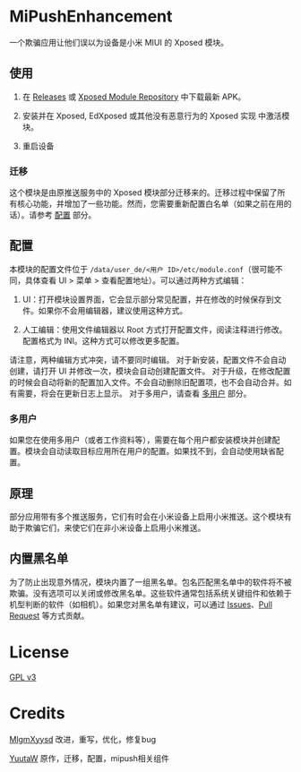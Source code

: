 # MiPushEnhancement

一个欺骗应用让他们误以为设备是小米 MIUI 的 Xposed 模块。

## 使用

1. 在 [Releases](https://github.com/MiPushFramework/MiPushEnhancement/releases/latest) 或 [Xposed Module Repository](https://repo.xposed.info/module/org.meowcat.xposed.mipush) 中下载最新 APK。

2. 安装并在 Xposed, EdXposed 或其他没有恶意行为的 Xposed 实现 中激活模块。

3. 重启设备

### 迁移

这个模块是由原推送服务中的 Xposed 模块部分迁移来的。迁移过程中保留了所有核心功能，并增加了一些功能。然而，您需要重新配置白名单（如果之前在用的话）。请参考 [配置](#配置) 部分。

## 配置

本模块的配置文件位于 `/data/user_de/<用户 ID>/etc/module.conf`（很可能不同，具体查看 UI > 菜单 > 查看配置地址）。可以通过两种方式编辑：

1. UI：打开模块设置界面，它会显示部分常见配置，并在修改的时候保存到文件。如果你不会用编辑器，建议使用这种方式。

2. 人工编辑：使用文件编辑器以 Root 方式打开配置文件，阅读注释进行修改。配置格式为 INI。这种方式可以修改更多配置。

请注意，两种编辑方式冲突，请不要同时编辑。
对于新安装，配置文件不会自动创建，请打开 UI 并修改一次，模块会自动创建配置文件。
对于升级，在修改配置的时候会自动将新的配置加入文件。不会自动删除旧配置项，也不会自动合并。如有需要，将会在更新日志上显示。
对于多用户，请查看 [多用户](#多用户) 部分。

### 多用户

如果您在使用多用户（或者工作资料等），需要在每个用户都安装模块并创建配置。模块会自动读取目标应用所在用户的配置。如果找不到，会自动使用缺省配置。

## 原理

部分应用带有多个推送服务，它们有时会在小米设备上启用小米推送。这个模块有助于欺骗它们，来使它们在非小米设备上启用小米推送。

## 内置黑名单

为了防止出现意外情况，模块内置了一组黑名单。包名匹配黑名单中的软件将不被欺骗。没有选项可以关闭或修改黑名单。这些软件通常包括系统关键组件和依赖于机型判断的软件（如相机）。如果您对黑名单有建议，可以通过 [Issues](https://github.com/MiPushFramework/MiPushEnhancement/issues)、[Pull Request](https://github.com/MiPushFramework/MiPushEnhancement/pulls) 等方式贡献。

# License

[GPL v3](LICENSE)

# Credits

[MlgmXyysd](https://github.com/MlgmXyysd/) 改进，重写，优化，修复bug

[YuutaW](https://github.com/Trumeet) 原作，迁移，配置，mipush相关组件
